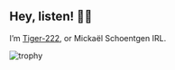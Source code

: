 ## Hey, listen! 🧚‍♀️

I’m [Tiger-222](https://www.tiger-222.fr), or Mickaël Schoentgen IRL.

<!--
**BoboTiG/BoboTiG** is a ✨ _special_ ✨ repository because its `README.md` (this file) appears on your GitHub profile.

Here are some ideas to get you started:

- 🔭 I’m currently working on ...
- 🌱 I’m currently learning ...
- 👯 I’m looking to collaborate on ...
- 🤔 I’m looking for help with ...
- 💬 Ask me about ...
- 📫 How to reach me: ...
- 😄 Pronouns: ...
- ⚡ Fun fact: ...
-->

![trophy](https://github-profile-trophy.vercel.app/?username=BoboTiG&row=1&column=-1&margin-w=15&rank=SECRET,SSS,SS,S)

<!--
![Not very accurate, but still skills](https://github-readme-stats.vercel.app/api/top-langs/?username=BoboTiG&hide_title=true&langs_count=2&layout=compact&theme=midnight-purple&version=1)
-->
